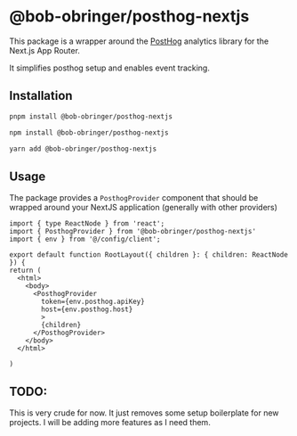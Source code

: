# @bob-obringer/posthog-nextjs

This package is a wrapper around the [PostHog](https://posthog.com/) analytics library for the Next.js App Router.

It simplifies posthog setup and enables event tracking.

## Installation

```bash
pnpm install @bob-obringer/posthog-nextjs
```

```bash
npm install @bob-obringer/posthog-nextjs
```

```bash
yarn add @bob-obringer/posthog-nextjs
```

## Usage

The package provides a `PosthogProvider` component that should be
wrapped around your NextJS application (generally with other providers)

```tsx
import { type ReactNode } from 'react';
import { PosthogProvider } from '@bob-obringer/posthog-nextjs'
import { env } from '@/config/client';

export default function RootLayout({ children }: { children: ReactNode }) {
return (
  <html>
    <body>
      <PosthogProvider
        token={env.posthog.apiKey}
        host={env.posthog.host}
        >
        {children}
      </PosthogProvider>
    </body>
  </html>

)
```

## TODO:

This is very crude for now. It just removes some setup boilerplate for new projects. I will be adding more features as I need them.
